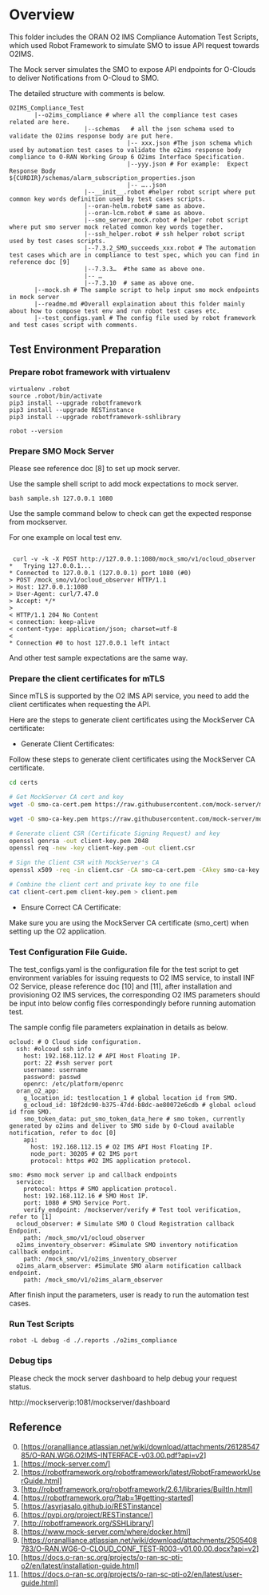 # Overview

This folder includes the ORAN O2 IMS Compliance Automation Test Scripts, which used
Robot Framework to simulate SMO to issue API request towards O2IMS.

The Mock server simulates the SMO to expose API endpoints for O-Clouds to deliver Notifications from O-Cloud to SMO.

The detailed structure with comments is below.

```
O2IMS_Compliance_Test
       |--o2ims_compliance # where all the compliance test cases related are here.
                     |--schemas   # all the json schema used to validate the O2ims response body are put here.
                                 |-- xxx.json #The json schema which used by automation test cases to validate the o2ims response body compliance to O-RAN Working Group 6 O2ims Interface Specification.
                                 |--yyy.json # For example:  Expect Response Body        ${CURDIR}/schemas/alarm_subscription_properties.json
                                 |-- …..json
                     |--__init__.robot #helper robot script where put common key words definition used by test cases scripts.
                     |--oran-helm.robot# same as above.
                     |--oran-lcm.robot # same as above.
                     |--smo_server_mock.robot # helper robot script where put smo server mock related common key words together.
                     |--ssh_helper.robot # ssh helper robot script used by test cases scripts.
                     |--7.3.2_SMO_succeeds_xxx.robot # The automation test cases which are in compliance to test spec, which you can find in reference doc [9] 
                     |--7.3.3…  #the same as above one.
                     |-- …
                     |--7.3.10  # same as above one.
       |--mock.sh # The sample script to help input smo mock endpoints in mock server
       |--readme.md #Overall explaination about this folder mainly about how to compose test env and run robot test cases etc.
       |--test_configs.yaml # The config file used by robot framework and test cases script with comments.

```

## Test Environment Preparation

### Prepare robot framework with virtualenv

```
virtualenv .robot
source .robot/bin/activate
pip3 install --upgrade robotframework
pip3 install --upgrade RESTinstance
pip3 install --upgrade robotframework-sshlibrary

robot --version

```
### Prepare SMO Mock Server

Please see reference doc [8] to set up mock server.

Use the sample shell script to add mock expectations to mock server.

```
bash sample.sh 127.0.0.1 1080
```

Use the sample command below to check can get the expected response from mockserver.

For one example on local test env.

```

 curl -v -k -X POST http://127.0.0.1:1080/mock_smo/v1/ocloud_observer
*   Trying 127.0.0.1...
* Connected to 127.0.0.1 (127.0.0.1) port 1080 (#0)
> POST /mock_smo/v1/ocloud_observer HTTP/1.1
> Host: 127.0.0.1:1080
> User-Agent: curl/7.47.0
> Accept: */*
>
< HTTP/1.1 204 No Content
< connection: keep-alive
< content-type: application/json; charset=utf-8
<
* Connection #0 to host 127.0.0.1 left intact
```

And other test sample expectations are the same way.

### Prepare the client certificates for mTLS

Since mTLS is supported by the O2 IMS API service, you need to add the client certificates when requesting the API.

Here are the steps to generate client certificates using the MockServer CA certificate:

* Generate Client Certificates:

Follow these steps to generate client certificates using the MockServer CA certificate.

```bash
cd certs

# Get MockServer CA cert and key
wget -O smo-ca-cert.pem https://raw.githubusercontent.com/mock-server/mockserver/master/mockserver-core/src/main/resources/org/mockserver/socket/CertificateAuthorityCertificate.pem

wget -O smo-ca-key.pem https://raw.githubusercontent.com/mock-server/mockserver/master/mockserver-core/src/main/resources/org/mockserver/socket/CertificateAuthorityPrivateKey.pem

# Generate client CSR (Certificate Signing Request) and key
openssl genrsa -out client-key.pem 2048
openssl req -new -key client-key.pem -out client.csr

# Sign the Client CSR with MockServer's CA
openssl x509 -req -in client.csr -CA smo-ca-cert.pem -CAkey smo-ca-key.pem -CAcreateserial -out client-cert.pem -days 365

# Combine the client cert and private key to one file
cat client-cert.pem client-key.pem > client.pem
```

* Ensure Correct CA Certificate:

Make sure you are using the MockServer CA certificate (smo_cert) when setting up the O2 application.

### Test Configuration File Guide.

The test_configs.yaml is the configuration file for the test script to get environment variables for issuing requests to O2 IMS service, to
install INF O2 Service, please reference doc [10] and [11], after installation and provisioning O2 IMS services, the corresponding O2 IMS parameters
should be input into below config files correspondingly before running automation test.

The sample config file parameters explaination in details as below.
```
ocloud: # O Cloud side configuration.
  ssh: #olcoud ssh info
    host: 192.168.112.12 # API Host Floating IP.
    port: 22 #ssh server port
    username: username
    password: passwd
    openrc: /etc/platform/openrc
  oran_o2_app:
    g_location_id: testlocation_1 # global location id from SMO.
    g_ocloud_id: 18f2dc90-b375-47dd-b8dc-ae80072e6cdb # global ocloud id from SMO.
    smo_token_data: put_smo_token_data_here # smo token, currently generated by o2ims and deliver to SMO side by O-Cloud available notification, refer to doc [0]
    api:
      host: 192.168.112.15 # O2 IMS API Host Floating IP.
      node_port: 30205 # O2 IMS port
      protocol: https #O2 IMS application protocol.

smo: #smo mock server ip and callback endpoints
  service:
    protocol: https # SMO application protocol.
    host: 192.168.112.16 # SMO Host IP.
    port: 1080 # SMO Service Port.
    verify_endpoint: /mockserver/verify # Test tool verification, refer to [1]
  ocloud_observer: # Simulate SMO O Cloud Registration callback Endpoint.
    path: /mock_smo/v1/ocloud_observer
  o2ims_inventory_observer: #Simulate SMO inventory notification callback endpoint.
    path: /mock_smo/v1/o2ims_inventory_observer
  o2ims_alarm_observer: #Simulate SMO alarm notification callback endpoint.
    path: /mock_smo/v1/o2ims_alarm_observer
```
After finish input the parameters, user is ready to run the automation test cases.

### Run Test Scripts

```
robot -L debug -d ./.reports ./o2ims_compliance
```

### Debug tips

Please check the mock server dashboard to help debug your request status.

http://mockserverip:1081/mockserver/dashboard

## Reference
0. [https://oranalliance.atlassian.net/wiki/download/attachments/2612854785/O-RAN.WG6.O2IMS-INTERFACE-v03.00.pdf?api=v2]
1. [https://mock-server.com/]
2. [https://robotframework.org/robotframework/latest/RobotFrameworkUserGuide.html]
3. [http://robotframework.org/robotframework/2.6.1/libraries/BuiltIn.html]
4. [https://robotframework.org/?tab=1#getting-started]
5. [https://asyrjasalo.github.io/RESTinstance]
6. [https://pypi.org/project/RESTinstance/]
7. [http://robotframework.org/SSHLibrary/]
8. [https://www.mock-server.com/where/docker.html]
9. [https://oranalliance.atlassian.net/wiki/download/attachments/2505408783/O-RAN.WG6-O-CLOUD_CONF_TEST-R003-v01.00.00.docx?api=v2]
10. [https://docs.o-ran-sc.org/projects/o-ran-sc-pti-o2/en/latest/installation-guide.html]
11. [https://docs.o-ran-sc.org/projects/o-ran-sc-pti-o2/en/latest/user-guide.html]